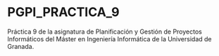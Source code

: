 # PGPI_PRACTICA_9
Práctica 9 de la asignatura de Planificación y Gestión de Proyectos Informáticos del Máster en Ingeniería Informática de la Universidad de Granada.
